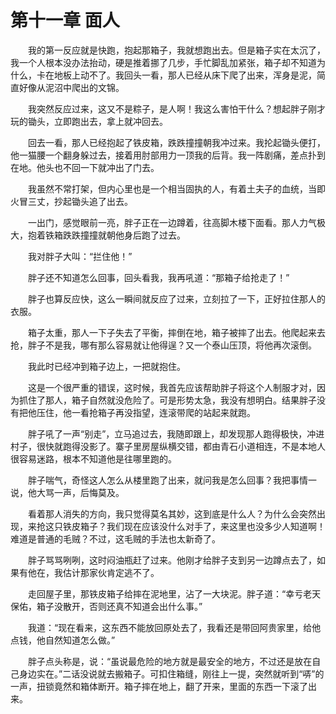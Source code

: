 # 第十一章 面人


　　我的第一反应就是快跑，抱起那箱子，我就想跑出去。但是箱子实在太沉了，我一个人根本没办法抬动，硬是推着挪了几步，手忙脚乱加紧张，箱子却不知道为什么，卡在地板上动不了。我回头一看，那人已经从床下爬了出来，浑身是泥，简直好像从泥沼中爬出的文锦。

　　我突然反应过来，这又不是粽子，是人啊！我这么害怕干什么？想起胖子刚才玩的锄头，立即跑出去，拿上就冲回去。

　　回去一看，那人已经抱起了铁皮箱，跌跌撞撞朝我冲过来。我抡起锄头便打，他一猫腰一个翻身躲过去，接着用肘部用力一顶我的后背。我一阵剧痛，差点扑到在地。他头也不回一下就冲出了门去。

　　我虽然不常打架，但内心里也是一个相当固执的人，有着土夫子的血统，当即火冒三丈，抄起锄头追了出去。

　　一出门，感觉眼前一亮，胖子正在一边蹲着，往高脚木楼下面看。那人力气极大，抱着铁箱跌跌撞撞就朝他身后跑了过去。

　　我对胖子大叫：“拦住他！”

　　胖子还不知道怎么回事，回头看我，我再吼道：“那箱子给抢走了！”

　　胖子也算反应快，这么一瞬间就反应了过来，立刻拉了一下，正好拉住那人的衣服。

　　箱子太重，那人一下子失去了平衡，摔倒在地，箱子被摔了出去。他爬起来去抢，胖子不是我，哪有那么容易就让他得逞？又一个泰山压顶，将他再次滚倒。

　　我此时已经冲到箱子边上，一把就抱住。

　　这是一个很严重的错误，这时候，我首先应该帮助胖子将这个人制服才对，因为抓住了那人，箱子自然就没危险了。可是形势太急，我没有想明白。结果胖子没有把他压住，他一看抢箱子再没指望，连滚带爬的站起来就跑。

　　胖子吼了一声“别走”，立马追过去，我随即跟上，却发现那人跑得极快，冲进村子，很快就跑得没影了。寨子里房屋纵横交错，都由青石小道相连，不是本地人很容易迷路，根本不知道他是往哪里跑的。

　　胖子喘气，奇怪这人怎么从楼里跑了出来，就问我是怎么回事？我把事情一说，他大骂一声，后悔莫及。

　　看着那人消失的方向，我只觉得莫名其妙，这到底是什么人？为什么会突然出现，来抢这只铁皮箱子？我们现在应该没什么对手了，来这里也没多少人知道啊！难道是普通的毛贼？不过，这毛贼的手法也太新奇了。

　　胖子骂骂咧咧，这时闷油瓶赶了过来。他刚才给胖子支到另一边蹲点去了，如果有他在，我估计那家伙肯定逃不了。

　　走回屋子里，那铁皮箱子给摔在泥地里，沾了一大块泥。胖子道：“幸亏老天保佑，箱子没散开，否则还真不知道会出什么事。”

　　我道：“现在看来，这东西不能放回原处去了，我看还是带回阿贵家里，给他点钱，他自然知道怎么做。”

　　胖子点头称是，说：“虽说最危险的地方就是最安全的地方，不过还是放在自己身边实在。”二话没说就去搬箱子。可扣住箱缝，刚往上一提，突然就听到“哢”的一声，扭锁竟然和箱体断开。箱子摔在地上，翻了开来，里面的东西一下滚了出来。

